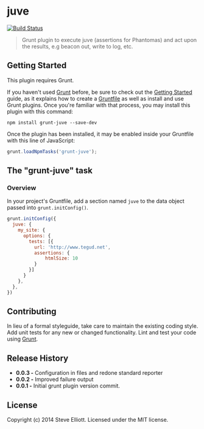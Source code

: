 # juve
[![Build Status](https://travis-ci.org/tegud/grunt-juve.png?branch=master)](https://travis-ci.org/tegud/grunt-juve)
> Grunt plugin to execute juve (assertions for Phantomas) and act upon the results, e.g beacon out, write to log, etc.

## Getting Started
This plugin requires Grunt.

If you haven't used [Grunt](http://gruntjs.com/) before, be sure to check out the [Getting Started](http://gruntjs.com/getting-started) guide, as it explains how to create a [Gruntfile](http://gruntjs.com/sample-gruntfile) as well as install and use Grunt plugins. Once you're familiar with that process, you may install this plugin with this command:

```shell
npm install grunt-juve --save-dev
```

Once the plugin has been installed, it may be enabled inside your Gruntfile with this line of JavaScript:

```js
grunt.loadNpmTasks('grunt-juve');
```

## The "grunt-juve" task

### Overview
In your project's Gruntfile, add a section named `juve` to the data object passed into `grunt.initConfig()`.

```js
grunt.initConfig({
  juve: {
    my_site: {
      options: {
        tests: [{
          url: 'http://www.tegud.net',
          assertions: {
              htmlSize: 10
          }
        }]
      }
    },
  },
})
```

## Contributing
In lieu of a formal styleguide, take care to maintain the existing coding style. Add unit tests for any new or changed functionality. Lint and test your code using [Grunt](http://gruntjs.com/).

## Release History
 * **0.0.3 -** Configuration in files and redone standard reporter
 * **0.0.2 -** Improved failure output
 * **0.0.1 -** Initial grunt plugin version commit.

## License
Copyright (c) 2014 Steve Elliott. Licensed under the MIT license.
